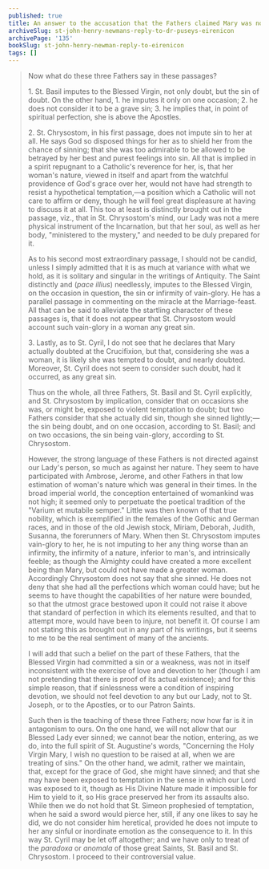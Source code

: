 ```yaml
---
published: true
title: An answer to the accusation that the Fathers claimed Mary was not sinless
archiveSlug: st-john-henry-newmans-reply-to-dr-puseys-eirenicon
archivePage: '135'
bookSlug: st-john-henry-newman-reply-to-eirenicon
tags: []
---
```


> Now what do these three Fathers say in these passages?
>
> 1\. St. Basil imputes to the Blessed Virgin, not only doubt, but the sin of doubt. On the other hand, 1. he imputes it only on one occasion; 2. he does not consider it to be a grave sin; 3. he implies that, in point of spiritual perfection, she is above the Apostles.
>
> 2\. St. Chrysostom, in his first passage, does not impute sin to her at all. He says God so disposed things for her as to shield her from the chance of sinning; that she was too admirable to be allowed to be betrayed by her best and purest feelings into sin. All that is implied in a spirit repugnant to a Catholic's reverence for her, is, that her woman's nature, viewed in itself and apart from the watchful providence of God's grace over her, would not have had strength to resist a hypothetical temptation,—a position which a Catholic will not care to affirm or deny, though he will feel great displeasure at having to discuss it at all. This too at least is distinctly brought out in the passage, viz., that in St. Chrysostom's mind, our Lady was not a mere physical instrument of the Incarnation, but that her soul, as well as her body, "ministered to the mystery," and needed to be duly prepared for it.
>
> As to his second most extraordinary passage, I should not be candid, unless I simply admitted that it is as much at variance with what we hold, as it is solitary and singular in the writings of Antiquity. The Saint distinctly and (*pace illius*) needlessly, imputes to the Blessed Virgin, on the occasion in question, the sin or infirmity of vain-glory. He has a parallel passage in commenting on the miracle at the Marriage-feast. All that can be said to alleviate the startling character of these passages is, that it does not appear that St. Chrysostom would account such vain-glory in a woman any great sin.
>
> 3\. Lastly, as to St. Cyril, I do not see that he declares that Mary actually doubted at the Crucifixion, but that, considering she was a woman, it is likely she was tempted to doubt, and nearly doubted. Moreover, St. Cyril does not seem to consider such doubt, had it occurred, as any great sin.
>
> Thus on the whole, all three Fathers, St. Basil and St. Cyril explicitly, and St. Chrysostom by implication, consider that on occasions she was, or might be, exposed to violent temptation to doubt; but two Fathers consider that she actually did sin, though she sinned lightly;—the sin being doubt, and on one occasion, according to St. Basil; and on two occasions, the sin being vain-glory, according to St. Chrysostom.
>
> However, the strong language of these Fathers is not directed against our Lady's person, so much as against her nature. They seem to have participated with Ambrose, Jerome, and other Fathers in that low estimation of woman's nature which was general in their times. In the broad imperial world, the conception entertained of womankind was not high; it seemed only to perpetuate the poetical tradition of the "Varium et mutabile semper." Little was then known of that true nobility, which is exemplified in the females of the Gothic and German races, and in those of the old Jewish stock, Miriam, Deborah, Judith, Susanna, the forerunners of Mary. When then St. Chrysostom imputes vain-glory to her, he is not imputing to her any thing worse than an infirmity, the infirmity of a nature, inferior to man's, and intrinsically feeble; as though the Almighty could have created a more excellent being than Mary, but could not have made a greater woman. Accordingly Chrysostom does not say that she sinned. He does not deny that she had all the perfections which woman could have; but he seems to have thought the capabilities of her nature were bounded, so that the utmost grace bestowed upon it could not raise it above that standard of perfection in which its elements resulted, and that to attempt more, would have been to injure, not benefit it. Of course I am not stating this as brought out in any part of his writings, but it seems to me to be the real sentiment of many of the ancients.
>
> I will add that such a belief on the part of these Fathers, that the Blessed Virgin had committed a sin or a weakness, was not in itself inconsistent with the exercise of love and devotion to her (though I am not pretending that there is proof of its actual existence); and for this simple reason, that if sinlessness were a condition of inspiring devotion, we should not feel devotion to any but our Lady, not to St. Joseph, or to the Apostles, or to our Patron Saints.
>
> Such then is the teaching of these three Fathers; now how far is it in antagonism to ours. On the one hand, we will not allow that our Blessed Lady ever sinned; we cannot bear the notion, entering, as we do, into the full spirit of St. Augustine's words, "Concerning the Holy Virgin Mary, I wish no question to be raised at all, when we are treating of sins." On the other hand, we admit, rather we maintain, that, except for the grace of God, she might have sinned; and that she may have been exposed to temptation in the sense in which our Lord was exposed to it, though as His Divine Nature made it impossible for Him to yield to it, so His grace preserved her from its assaults also. While then we do not hold that St. Simeon prophesied of temptation, when he said a sword would pierce her, still, if any one likes to say he did, we do not consider him heretical, provided he does not impute to her any sinful or inordinate emotion as the consequence to it. In this way St. Cyril may be let off altogether; and we have only to treat of the *paradoxa* or *anomala* of those great Saints, St. Basil and St. Chrysostom. I proceed to their controversial value.
